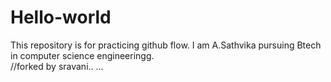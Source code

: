 # Hello-world
This repository is for practicing github flow.
I am A.Sathvika pursuing Btech in computer science engineeringg.  
//forked by sravani..
...
